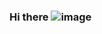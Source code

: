 ### Hi there ![image](https://github.com/mrubiof/mrubiof/assets/147437862/f7023309-1b4a-41bc-93a3-71353781039d)


<!--
**mrubiof/mrubiof** is a ✨ _special_ ✨ repository because its `README.md` (this file) appears on your GitHub profile.

Here are some ideas to get you started:

- 🔭 I’m currently working on ...
- 🌱 I’m currently learning ...
- 👯 I’m looking to collaborate on ...
- 🤔 I’m looking for help with ...
- 💬 Ask me about ...
- 📫 How to reach me: ...
- 😄 Pronouns: ...
- ⚡ Fun fact: ...
-->
